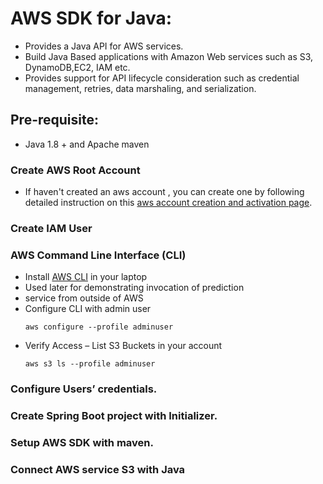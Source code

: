 # AWS SDK for Java:
* Provides a Java API for AWS services.
* Build Java Based applications with Amazon Web services such as S3, DynamoDB,EC2, IAM etc.
* Provides support for API lifecycle consideration such as credential management, retries, data marshaling, and serialization.

## Pre-requisite: 
  * Java 1.8 + and Apache maven
### Create AWS Root Account
  * If haven't created an aws account , you can create one by following detailed instruction on this [aws account creation and activation page](https://aws.amazon.com/premiumsupport/knowledge-center/create-and-activate-aws-account/).
### Create IAM User

### AWS Command Line Interface (CLI)
 * Install [AWS CLI](https://aws.amazon.com/cli/) in your laptop
 * Used later for demonstrating invocation of prediction 
 * service from outside of AWS
 * Configure CLI with admin user
   ```
   aws configure --profile adminuser
   ```
 * Verify Access – List S3 Buckets in your account
   ```
   aws s3 ls --profile adminuser
   ```

### Configure Users’ credentials.
### Create Spring Boot project with Initializer.
### Setup AWS SDK with maven.
### Connect AWS service S3 with Java
